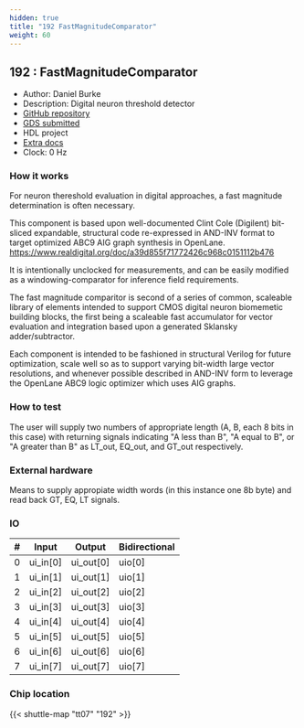 ```yaml
---
hidden: true
title: "192 FastMagnitudeComparator"
weight: 60
---
```


## 192 : FastMagnitudeComparator

* Author: Daniel Burke
* Description: Digital neuron threshold detector
* [GitHub repository](https://github.com/drburke3/FastMagnitudeComparator)
* [GDS submitted](https://github.com/drburke3/FastMagnitudeComparator/actions/runs/9195240814)
* HDL project
* [Extra docs]()
* Clock: 0 Hz

<!---

This file is used to generate your project datasheet. Please fill in the information below and delete any unused
sections.

You can also include images in this folder and reference them in the markdown. Each image must be less than
512 kb in size, and the combined size of all images must be less than 1 MB.
-->


### How it works

For neuron thereshold evaluation in digital approaches,
a fast magnitude determination is often necessary.

This component is based upon well-documented Clint Cole (Digilent) bit-sliced expandable,
structural code re-expressed in AND-INV format to target optimized
ABC9 AIG graph synthesis in OpenLane.
https://www.realdigital.org/doc/a39d855f71772426c968c0151112b476

It is intentionally unclocked for measurements, and can be easily modified as a windowing-comparator
for inference field requirements.

The fast magnitude comparitor is second of a series of common, scaleable library of elements
intended to support CMOS digital neuron biomemetic building blocks, the first being a
scaleable fast accumulator for vector evaluation and integration based upon a generated
Sklansky adder/subtractor.

Each component is intended to be fashioned in structural Verilog for future optimization, scale well
so as to support varying bit-width large vector resolutions, and whenever possible described in
AND-INV form to leverage the OpenLane ABC9 logic optimizer which uses AIG graphs.

### How to test

The user will supply two numbers of appropriate length (A, B, each 8 bits in this case) with returning signals
indicating "A less than B", "A equal to B", or "A greater than B" as LT_out, EQ_out, and GT_out respectively.

### External hardware

Means to supply appropiate width words (in this instance one 8b byte) and read back GT, EQ, LT signals.


### IO

| #             | Input    | Output   | Bidirectional   |
| ------------- | -------- | -------- | --------------- |
| 0 | ui_in[0]  | ui_out[0]  | uio[0]        |
| 1 | ui_in[1]  | ui_out[1]  | uio[1]        |
| 2 | ui_in[2]  | ui_out[2]  | uio[2]        |
| 3 | ui_in[3]  | ui_out[3]  | uio[3]        |
| 4 | ui_in[4]  | ui_out[4]  | uio[4]        |
| 5 | ui_in[5]  | ui_out[5]  | uio[5]        |
| 6 | ui_in[6]  | ui_out[6]  | uio[6]        |
| 7 | ui_in[7]  | ui_out[7]  | uio[7]        |


### Chip location

{{< shuttle-map "tt07" "192" >}}
